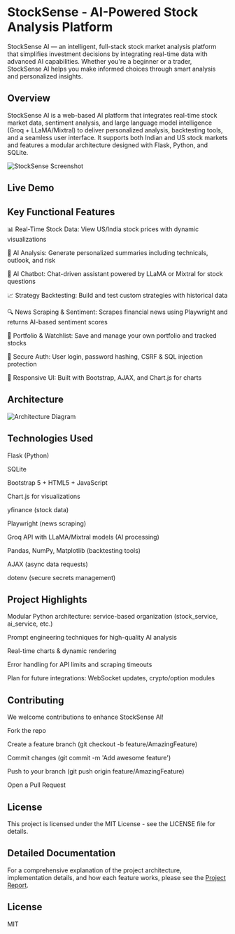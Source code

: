 # StockSense - AI-Powered Stock Analysis Platform

StockSense AI — an intelligent, full-stack stock market analysis platform that simplifies investment decisions by integrating real-time data with advanced AI capabilities. Whether you're a beginner or a trader, StockSense AI helps you make informed choices through smart analysis and personalized insights.

##  Overview

StockSense AI is a web-based AI platform that integrates real-time stock market data, sentiment analysis, and large language model intelligence (Groq + LLaMA/Mixtral) to deliver personalized analysis, backtesting tools, and a seamless user interface. It supports both Indian and US stock markets and features a modular architecture designed with Flask, Python, and SQLite.

![StockSense Screenshot](images/Screenshot-2025-04-29-155527.png)

## Live Demo




##  Key Functional Features

📊 Real-Time Stock Data: View US/India stock prices with dynamic visualizations

🤖 AI Analysis: Generate personalized summaries including technicals, outlook, and risk

💬 AI Chatbot: Chat-driven assistant powered by LLaMA or Mixtral for stock questions

📈 Strategy Backtesting: Build and test custom strategies with historical data

🔍 News Scraping & Sentiment: Scrapes financial news using Playwright and returns AI-based sentiment scores

📂 Portfolio & Watchlist: Save and manage your own portfolio and tracked stocks

🔐 Secure Auth: User login, password hashing, CSRF & SQL injection protection

📱 Responsive UI: Built with Bootstrap, AJAX, and Chart.js for charts

##  Architecture
![Architecture Diagram](images/diagram-export-4-29-2025-4_29_50-PM.png)


## Technologies Used
Flask (Python)

SQLite

Bootstrap 5 + HTML5 + JavaScript

Chart.js for visualizations

yfinance (stock data)

Playwright (news scraping)

Groq API with LLaMA/Mixtral models (AI processing)

Pandas, NumPy, Matplotlib (backtesting tools)

AJAX (async data requests)

dotenv (secure secrets management)


## Project Highlights
Modular Python architecture: service-based organization (stock_service, ai_service, etc.)

Prompt engineering techniques for high-quality AI analysis

Real-time charts & dynamic rendering

Error handling for API limits and scraping timeouts

Plan for future integrations: WebSocket updates, crypto/option modules

## Contributing
We welcome contributions to enhance StockSense AI!

Fork the repo

Create a feature branch (git checkout -b feature/AmazingFeature)

Commit changes (git commit -m 'Add awesome feature')

Push to your branch (git push origin feature/AmazingFeature)

Open a Pull Request

## License
This project is licensed under the MIT License - see the LICENSE file for details.

## Detailed Documentation

For a comprehensive explanation of the project architecture, implementation details, and how each feature works, please see the [Project Report](project_report.md).

## License

MIT
